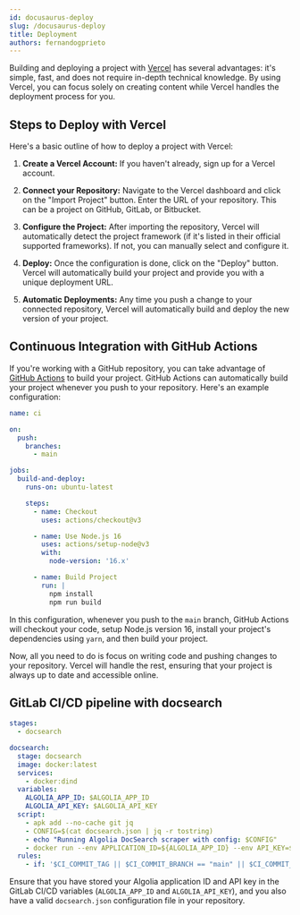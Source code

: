 ```yaml
---
id: docusaurus-deploy
slug: /docusaurus-deploy
title: Deployment
authors: fernandogprieto
---
```


Building and deploying a project with [Vercel](https://vercel.com) has several advantages: it's simple, fast, and does not require in-depth technical knowledge. By using Vercel, you can focus solely on creating content while Vercel handles the deployment process for you.

## Steps to Deploy with Vercel

Here's a basic outline of how to deploy a project with Vercel:

1. **Create a Vercel Account:** If you haven't already, sign up for a Vercel account.

2. **Connect your Repository:** Navigate to the Vercel dashboard and click on the "Import Project" button. Enter the URL of your repository. This can be a project on GitHub, GitLab, or Bitbucket.

3. **Configure the Project:** After importing the repository, Vercel will automatically detect the project framework (if it's listed in their official supported frameworks). If not, you can manually select and configure it.

4. **Deploy:** Once the configuration is done, click on the "Deploy" button. Vercel will automatically build your project and provide you with a unique deployment URL.

5. **Automatic Deployments:** Any time you push a change to your connected repository, Vercel will automatically build and deploy the new version of your project.

## Continuous Integration with GitHub Actions

If you're working with a GitHub repository, you can take advantage of [GitHub Actions](https://github.com/marketplace) to build your project. GitHub Actions can automatically build your project whenever you push to your repository. Here's an example configuration:

```yaml title='.github/workflows/ci.yml'
name: ci

on:
  push:
    branches:
      - main

jobs:
  build-and-deploy:
    runs-on: ubuntu-latest

    steps:
      - name: Checkout
        uses: actions/checkout@v3

      - name: Use Node.js 16
        uses: actions/setup-node@v3
        with:
          node-version: '16.x'

      - name: Build Project
        run: |
          npm install
          npm run build
```

In this configuration, whenever you push to the `main` branch, GitHub Actions will checkout your code, setup Node.js version 16, install your project's dependencies using `yarn`, and then build your project.

Now, all you need to do is focus on writing code and pushing changes to your repository. Vercel will handle the rest, ensuring that your project is always up to date and accessible online.

## GitLab CI/CD pipeline with docsearch

```yaml title='.gitlab-ci.yml'
stages:
  - docsearch

docsearch:
  stage: docsearch
  image: docker:latest
  services:
    - docker:dind
  variables:
    ALGOLIA_APP_ID: $ALGOLIA_APP_ID
    ALGOLIA_API_KEY: $ALGOLIA_API_KEY
  script:
    - apk add --no-cache git jq
    - CONFIG=$(cat docsearch.json | jq -r tostring)
    - echo "Running Algolia DocSearch scraper with config: $CONFIG"
    - docker run --env APPLICATION_ID=${ALGOLIA_APP_ID} --env API_KEY=${ALGOLIA_API_KEY} --env "CONFIG=${CONFIG}" algolia/docsearch-scraper
  rules:
    - if: '$CI_COMMIT_TAG || $CI_COMMIT_BRANCH == "main" || $CI_COMMIT_BRANCH == "master"'
```

Ensure that you have stored your Algolia application ID and API key in the GitLab CI/CD variables (`ALGOLIA_APP_ID` and `ALGOLIA_API_KEY`), and you also have a valid `docsearch.json` configuration file in your repository.
